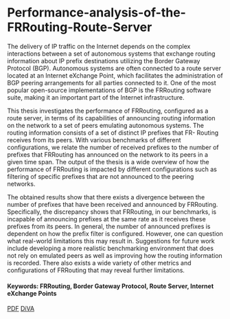 # Performance-analysis-of-the-FRRouting-Route-Server

The delivery of IP traffic on the Internet depends on the complex interactions between a set of autonomous systems that exchange routing information about IP prefix destinations utilizing the Border Gateway Protocol (BGP). Autonomous systems are often connected to a route server located at an Internet eXchange Point, which facilitates the administration of BGP peering arrangements for all parties connected to it. One of the most popular open-source implementations of BGP is the FRRouting software suite, making it an important part of the Internet infrastructure.

This thesis investigates the performance of FRRouting, configured as a route server, in terms of its capabilities of announcing routing information on the network to a set of peers emulating autonomous systems. The routing information consists of a set of distinct IP prefixes that FR- Routing receives from its peers. With various benchmarks of different configurations, we relate the number of received prefixes to the number of prefixes that FRRouting has announced on the network to its peers in a given time span. The output of the thesis is a wide overview of how the performance of FRRouting is impacted by different configurations such as filtering of specific prefixes that are not announced to the peering networks.

The obtained results show that there exists a divergence between the number of prefixes that have been received and announced by FRRouting. Specifically, the discrepancy shows that FRRouting, in our benchmarks, is incapable of announcing prefixes at the same rate as it receives these prefixes from its peers. In general, the number of announced prefixes is dependent on how the prefix filter is configured. However, one can question what real-world limitations this may result in. Suggestions for future work include developing a more realistic benchmarking environment that does not rely on emulated peers as well as improving how the routing information is recorded. There also exists a wide variety of other metrics and configurations of FRRouting that may reveal further limitations.

#### Keywords: FRRouting, Border Gateway Protocol, Route Server, Internet eXchange Points

[PDF](http://kth.diva-portal.org/smash/get/diva2:1606472/FULLTEXT01.pdf)
[DiVA](http://kth.diva-portal.org/smash/record.jsf?dswid=-232&pid=diva2%3A1606472&c=1&searchType=SIMPLE&language=en&query=Emil+Ståhl+performance&af=%5B%5D&aq=%5B%5B%5D%5D&aq2=%5B%5B%5D%5D&aqe=%5B%5D&noOfRows=50&sortOrder=author_sort_asc&sortOrder2=title_sort_asc&onlyFullText=false&sf=all)
